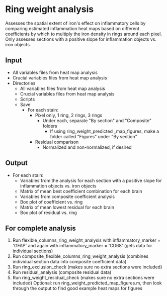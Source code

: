 # Ring weight analysis
Assesses the spatial extent of iron's effect on inflammatory cells by comparing estimated inflammation heat maps based on different coefficients by which to multiply the iron density in rings around each pixel. Only assesses sections with a positive slope for inflammation objects vs. iron objects.

## Input
- All variables files from heat map analysis
- Crucial variables files from heat map analysis
- Directories
	- All variables files from heat map analysis
	- Crucial variables files from heat map analysis
	- Scripts
	- Save 
		- For each stain:
			- Pixel only, 1 ring, 2 rings, 3 rings
				- Under each, separate "By section" and "Composite" folders
					- If using ring_weight_predicted _map_figures, make a folder called "Figures" under "By section"
			- Residual comparison
				- Normalized and non-normalized, if desired
					
## Output
- For each stain:
	- Variables from the analysis for each section with a positive slope for inflammation objects vs. iron objects
	- Matrix of mean best coefficient combination for each brain
	- Variables from composite coefficient analysis
	- Box plot of coefficient vs. ring
	- Matrix of mean lowest residual for each brain
	- Box plot of residual vs. ring

## For complete analysis
1. Run flexible_columns_ring_weight_analysis with inflammatory_marker = 'GFAP' and again with inflammatory_marker = 'CD68' (gets data for individual sections)
2. Run composite_flexible_columns_ring_weight_analysis (combines individual section data into composite coefficient data)
3. Run ring_exclusion_check (makes sure no extra sections were included)
4. Run residual_analysis (composite residual data)
5. Run ring_weight_residual_check (makes sure no extra sections were included)
Optional: run ring_weight_predicted_map_figures.m, then look through the output to find good example heat maps for figures
